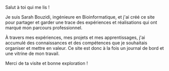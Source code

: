 Salut à toi qui me lis !

Je suis Sarah Bouzidi, ingénieure en Bioinformatique, et j'ai créé ce site pour partager et garder une trace des expériences et réalisations qui ont marqué mon parcours professionnel.

À travers mes expériences, mes projets et mes apprentissages, j'ai accumulé des connaissances et des compétences que je souhaitais organiser et mettre en valeur.
Ce site est donc à la fois un journal de bord et une vitrine de mon travail. 

Merci de ta visite et bonne exploration !